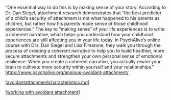 "One essential way to do this is by making sense of your story. According to Dr. Dan Siegel, attachment research demonstrates that “the best predictor of a child’s security of attachment is not what happened to his parents as children, but rather how his parents made sense of those childhood experiences.” The key to “making sense” of your life experiences is to write a coherent narrative, which helps you understand how your childhood experiences are still affecting you in your life today. In PsychAlive’s online course with Drs. Dan Siegel and Lisa Firestone, they walk you through the process of creating a coherent narrative to help you to build healthier, more secure attachments and strengthen your own personal sense of emotional resilience. When you create a coherent narrative, you actually rewire your brain to cultivate more security within yourself and your relationships."
https://www.psychalive.org/anxious-avoidant-attachment/

[[avoidantattachmentcharacteristics.md]]

[[working with avoidant attachment]]




[//begin]: # "Autogenerated link references for markdown compatibility"
[avoidantattachmentcharacteristics.md]: avoidantattachmentcharacteristics.md "AvoidantAttachmentCharacteristics"
[working with avoidant attachment]: working-with-avoidant-attachment.md "Working with Avoidant Attachment"
[//end]: # "Autogenerated link references"